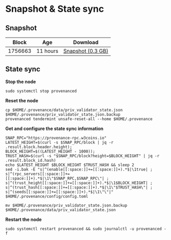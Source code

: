 # Snapshot & State sync

## Snapshot

| Block   | Age      | Download                                                                                                                     |
| ------- | -------- | ---------------------------------------------------------------------------------------------------------------------------- |
| 1756663 | 11 hours | [Snapshot (0.3 GB)](https://s3.eu-central-1.amazonaws.com/w3coins.io/snapshots/nolus-mainnet/nolus\_snapsot\_latest.tar.lz4) |

## State sync

**Stop the node**

```
sudo systemctl stop provenanced
```

**Reset the node**

```
cp $HOME/.provenance/data/priv_validator_state.json $HOME/.provenance/priv_validator_state.json.backup
provenanced tendermint unsafe-reset-all --home $HOME/.provenance
```

**Get and configure the state sync information**

```
SNAP_RPC="https://provenance-rpc.w3coins.io"
LATEST_HEIGHT=$(curl -s $SNAP_RPC/block | jq -r .result.block.header.height);
BLOCK_HEIGHT=$((LATEST_HEIGHT - 1000));
TRUST_HASH=$(curl -s "$SNAP_RPC/block?height=$BLOCK_HEIGHT" | jq -r .result.block_id.hash) 
echo $LATEST_HEIGHT $BLOCK_HEIGHT $TRUST_HASH && sleep 2
sed -i.bak -E "s|^(enable[[:space:]]+=[[:space:]]+).*$|\1true| ;
s|^(rpc_servers[[:space:]]+=[[:space:]]+).*$|\1\"$SNAP_RPC,$SNAP_RPC\"| ;
s|^(trust_height[[:space:]]+=[[:space:]]+).*$|\1$BLOCK_HEIGHT| ;
s|^(trust_hash[[:space:]]+=[[:space:]]+).*$|\1\"$TRUST_HASH\"| ;
s|^(seeds[[:space:]]+=[[:space:]]+).*$|\1\"\"|" $HOME/.provenance/config/config.toml
```

```
mv $HOME/.provenance/priv_validator_state.json.backup $HOME/.provenance/data/priv_validator_state.json
```

**Restart the node**

```
sudo systemctl restart provenanced && sudo journalctl -u provenanced -f
```
